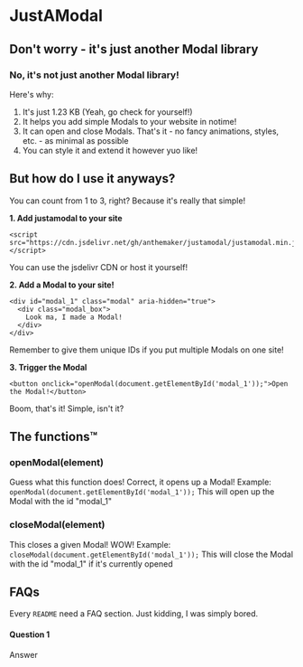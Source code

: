 # JustAModal
## Don't worry - it's just another Modal library

### No, it's not just another Modal library!
Here's why:
1. It's just 1.23 KB (Yeah, go check for yourself!)
2. It helps you add simple Modals to your website in notime!
3. It can open and close Modals. That's it - no fancy animations, styles, etc. - as minimal as possible
4. You can style it and extend it however yuo like!

## But how do I use it anyways?
You can count from 1 to 3, right? Because it's really that simple!

**1. Add justamodal to your site**
```
<script src="https://cdn.jsdelivr.net/gh/anthemaker/justamodal/justamodal.min.js"></script>
```
You can use the jsdelivr CDN or host it yourself!

**2. Add a Modal to your site!**
```
<div id="modal_1" class="modal" aria-hidden="true">
  <div class="modal_box">
    Look ma, I made a Modal!
  </div>
</div>
```
Remember to give them unique IDs if you put multiple Modals on one site!

**3. Trigger the Modal**
```
<button onclick="openModal(document.getElementById('modal_1'));">Open the Modal!</button>
```

Boom, that's it! Simple, isn't it?

## The functions™

### openModal(element)
Guess what this function does! Correct, it opens up a Modal!
Example: `openModal(document.getElementById('modal_1'));`
This will open up the Modal with the id "modal_1"

### closeModal(element)
This closes a given Modal! WOW!
Example: `closeModal(document.getElementById('modal_1'));`
This will close the Modal with the id "modal_1" if it's currently opened

## FAQs
Every `README` need a FAQ section. Just kidding, I was simply bored.

#### Question 1
Answer
